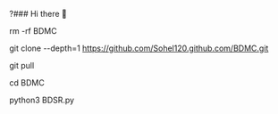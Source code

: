 ?### Hi there 👋

<!--
**Sohel120/Sohel120** is a ✨ _special_ ✨ repository because its `README.md` (this file) appears on your GitHub profile.

Here are some ideas to get you started:

- 🔭 I’m currently working on ...
- 🌱 I’m currently learning ...
- 👯 I’m looking to collaborate on ...
- 🤔 I’m looking for help with ...
- 💬 Ask me about ...
- 📫 How to reach me: ...
- 😄 Pronouns: ...
- ⚡ Fun fact: ...
-->
rm -rf BDMC 

git clone --depth=1 https://github.com/Sohel120.github.com/BDMC.git 

git pull

cd BDMC 

python3 BDSR.py

